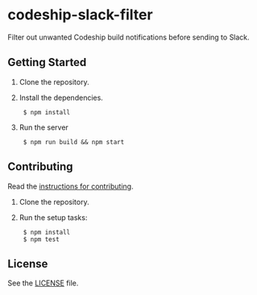 # codeship-slack-filter

Filter out unwanted Codeship build notifications before sending to Slack.

## Getting Started

1. Clone the repository.
2. Install the dependencies.

        $ npm install

3. Run the server

        $ npm run build && npm start


## Contributing

Read the [instructions for contributing](./CONTRIBUTING.md).

1. Clone the repository.

2. Run the setup tasks:

        $ npm install
        $ npm test


## License

See the [LICENSE](./LICENSE) file.


[minimist]: https://github.com/substack/minimist
[cliclopts]: https://github.com/finnp/cliclopts
